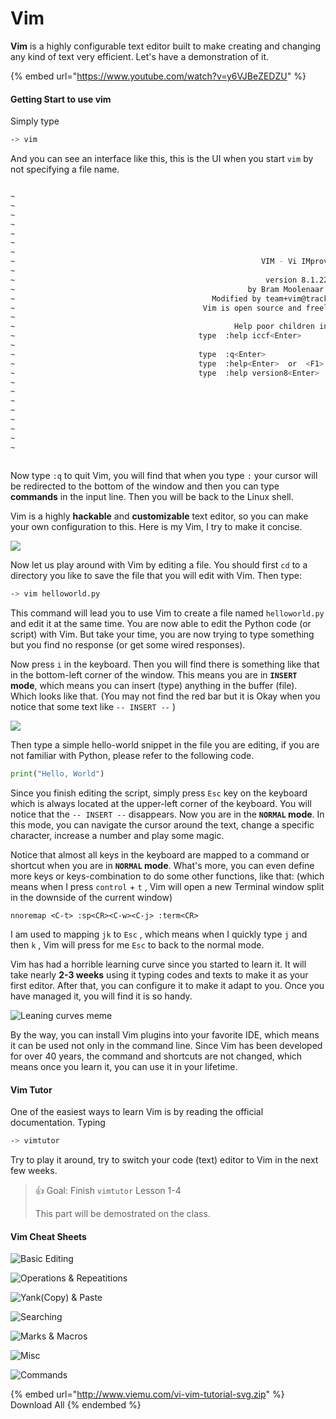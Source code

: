 # Vim

**Vim** is a highly configurable text editor built to make creating and changing any kind of text very efficient. Let's have a demonstration of it.

{% embed url="https://www.youtube.com/watch?v=y6VJBeZEDZU" %}

#### Getting Start to use vim

Simply type

```bash
-> vim
```

And you can see an interface like this, this is the UI when you start `vim` by not specifying a file name.

```bash

~
~
~
~
~
~
~
~                                                       VIM - Vi IMproved
~
~                                                        version 8.1.2269
~                                                    by Bram Moolenaar et al.
~                                            Modified by team+vim@tracker.debian.org
~                                          Vim is open source and freely distributable
~
~                                                 Help poor children in Uganda!
~                                         type  :help iccf<Enter>       for information
~
~                                         type  :q<Enter>               to exit
~                                         type  :help<Enter>  or  <F1>  for on-line help
~                                         type  :help version8<Enter>   for version info
~
~
~
~
~
~
~
~
                                                                                                                0,0-1         All
```

Now type `:q` to quit Vim, you will find that when you type `:` your cursor will be redirected to the bottom of the window and then you can type **commands** in the input line. Then you will be back to the Linux shell.

Vim is a highly **hackable** and **customizable** text editor, so you can make your own configuration to this. Here is my Vim, I try to make it concise.

![](<../.gitbook/assets/Screenshot 2022-01-08 at 20.30.35.png>)

Now let us play around with Vim by editing a file. You should first `cd` to a directory you like to save the file that you will edit with Vim. Then type:

```bash
-> vim helloworld.py
```

This command will lead you to use Vim to create a file named `helloworld.py` and edit it at the same time. You are now able to edit the Python code (or script) with Vim. But take your time, you are now trying to type something but you find no response (or get some wired responses).

Now press `i` in the keyboard. Then you will find there is something like that in the bottom-left corner of the window. This means you are in **`INSERT` mode**, which means you can insert (type) anything in the buffer (file). Which looks like that. (You may not find the red bar but it is Okay when you notice that some text like `-- INSERT --` )

![](<../.gitbook/assets/Screenshot 2022-01-08 at 20.42.55 (1).png>)

Then type a simple hello-world snippet in the file you are editing, if you are not familiar with Python, please refer to the following code.

```python
print("Hello, World")
```

Since you finish editing the script, simply press  `Esc` key on the keyboard which is always located at the upper-left corner of the keyboard. You will notice that the `-- INSERT --` disappears. Now you are in the **`NORMAL` mode**. In this mode, you can navigate the cursor around the text, change a specific character, increase a number and play some magic.

Notice that almost all keys in the keyboard are mapped to a command or shortcut when you are in  **`NORMAL` mode**. What's more, you can even define more keys or keys-combination to do some other functions, like that: (which means when I press `control` + `t` , Vim will open a new Terminal window split in the downside of the current window)

```
nnoremap <C-t> :sp<CR><C-w><C-j> :term<CR>
```

I am used to mapping `jk` to `Esc` , which means when I quickly type `j` and then `k` , Vim will press for me `Esc` to back to the normal mode.

Vim has had a horrible learning curve since you started to learn it. It will take nearly **2-3 weeks** using it typing codes and texts to make it as your first editor. After that, you can configure it to make it adapt to you. Once you have managed it, you will find it is so handy.

![Leaning curves meme](../.gitbook/assets/7Cu9Z.jpg)

By the way, you can install Vim plugins into your favorite IDE, which means it can be used not only in the command line. Since Vim has been developed for over 40 years, the command and shortcuts are not changed, which means once you learn it, you can use it in your lifetime.

#### Vim Tutor

One of the easiest ways to learn Vim is by reading the official documentation. Typing

```bash
-> vimtutor
```

Try to play it around, try to switch your code (text) editor to Vim in the next few weeks.

> 👍 Goal: Finish `vimtutor` Lesson 1-4
>
> This part will be demostrated on the class.

#### Vim Cheat Sheets

![Basic Editing](../.gitbook/assets/vi-vim-tutorial-1.svg)

![Operations & Repeatitions](../.gitbook/assets/vi-vim-tutorial-2.svg)

![Yank(Copy) & Paste](<../.gitbook/assets/vi-vim-tutorial-3 (1).svg>)

![Searching](../.gitbook/assets/vi-vim-tutorial-4.svg)

![Marks & Macros](../.gitbook/assets/vi-vim-tutorial-5.svg)

![Misc](<../.gitbook/assets/vi-vim-tutorial-6 (1).svg>)

![Commands](../.gitbook/assets/vi-vim-tutorial-7.svg)

{% embed url="http://www.viemu.com/vi-vim-tutorial-svg.zip" %}
Download All
{% endembed %}

